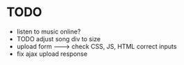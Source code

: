 # TODO
<ul>
	<li>listen to music online?</li>
	<li>TODO adjust song div to size</li>
	<li>upload form ---> check CSS, JS, HTML correct inputs</li>
	<li>fix ajax upload response</li>
</ul>
